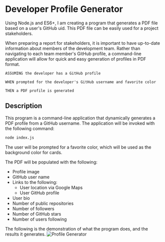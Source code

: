 # Developer Profile Generator 

Using Node.js and ES6+, I am creating a program that generates a PDF file based on a user's GitHub uid. This PDF file can be easily used for a project stakeholders.

When preparing a report for stakeholders, it is important to have up-to-date information about members of the development team. Rather than navigating to each team member's GitHub profile, a command-line application will allow for quick and easy generation of profiles in PDF format.

```
ASSUMING the developer has a GitHub profile

WHEN prompted for the developer's GitHub username and favorite color

THEN a PDF profile is generated
```

## Description

This program is a command-line application that dynamically generates a PDF profile from a GitHub username. The application will be invoked with the following command:

```sh
node index.js
```

The user will be prompted for a favorite color, which will be used as the background color for cards.

The PDF will be populated with the following:

* Profile image
* GitHub user name
* Links to the following:
  * User location via Google Maps
  * User GitHub profile
* User bio
* Number of public repositories
* Number of followers
* Number of GitHub stars
* Number of users following

The following is the demonstration of what the program does, and the results it generates.
![Profile Generator](./Assets/Demo-ProfileGenerator.gif)